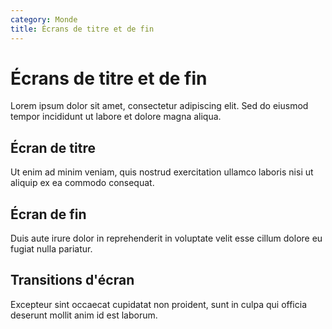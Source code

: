 ```yaml
---
category: Monde
title: Écrans de titre et de fin
---
```


# Écrans de titre et de fin

Lorem ipsum dolor sit amet, consectetur adipiscing elit. Sed do eiusmod tempor incididunt ut labore et dolore magna aliqua.

## Écran de titre

Ut enim ad minim veniam, quis nostrud exercitation ullamco laboris nisi ut aliquip ex ea commodo consequat.

## Écran de fin

Duis aute irure dolor in reprehenderit in voluptate velit esse cillum dolore eu fugiat nulla pariatur.

## Transitions d'écran

Excepteur sint occaecat cupidatat non proident, sunt in culpa qui officia deserunt mollit anim id est laborum.